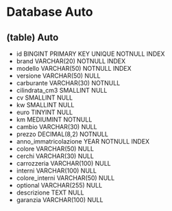 # Database Auto

## (table) Auto

- id BINGINT PRIMARY KEY UNIQUE NOTNULL INDEX
- brand VARCHAR(20) NOTNULL INDEX
- modello VARCHAR(50) NOTNULL INDEX
- versione VARCHAR(50) NULL
- carburante VARCHAR(30) NOTNULL
- cilindrata_cm3 SMALLINT NULL
- cv SMALLINT NULL
- kw SMALLINT NULL
- euro TINYINT NULL
- km MEDIUMINT NOTNULL
- cambio VARCHAR(30) NULL
- prezzo DECIMAL(8,2) NOTNULL
- anno_immatricolazione YEAR NOTNULL INDEX
- colore VARCHAR(50) NULL
- cerchi VARCHAR(30) NULL
- carrozzeria VARCHAR(100) NULL
- interni VARCHAR(100) NULL
- colore_interni VARCHAR(50) NULL
- optional VARCHAR(255) NULL
- descrizione TEXT NULL
- garanzia VARCHAR(100) NULL
